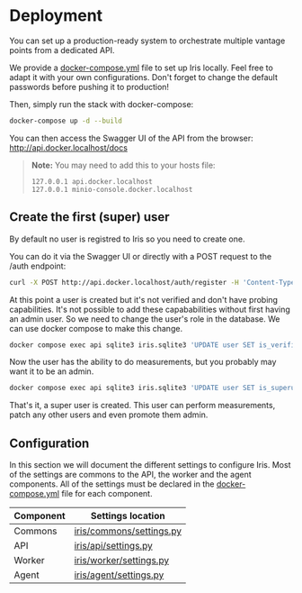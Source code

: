 # Deployment

You can set up a production-ready system to orchestrate multiple vantage points from a dedicated API.

We provide a [docker-compose.yml](docker-compose.yml) file to set up Iris locally. Feel free to adapt it with your own configurations.
Don't forget to change the default passwords before pushing it to production!

Then, simply run the stack with docker-compose:
```bash
docker-compose up -d --build
```

You can then access the Swagger UI of the API from the browser: http://api.docker.localhost/docs

> **Note:** You may need to add this to your hosts file:
>```
>127.0.0.1 api.docker.localhost
>127.0.0.1 minio-console.docker.localhost
>```

## Create the first (super) user

By default no user is registred to Iris so you need to create one.

You can do it via the Swagger UI or directly with a POST request to the /auth endpoint:

```bash
curl -X POST http://api.docker.localhost/auth/register -H 'Content-Type: application/json' -d '{"email":"user@example.com","password":"admin"}'
```

At this point a user is created but it's not verified and don't have probing capabilities.
It's not possible to add these capababilities without first having an admin user.  So we need to change the user's role in the database.
We can use docker compose to make this change.
```bash
docker compose exec api sqlite3 iris.sqlite3 'UPDATE user SET is_verified = true, probing_enabled = true, probing_limit = none WHERE email = "user@example.com"'
```

Now the user has the ability to do measurements, but you probably may want it to be an admin.
```bash
docker compose exec api sqlite3 iris.sqlite3 'UPDATE user SET is_superuser = true WHERE email = "user@example.com"'
```

That's it, a super user is created. This user can perform measurements, patch any other users and even promote them admin.

## Configuration

In this section we will document the different settings to configure Iris.
Most of the settings are commons to the API, the worker and the agent components.
All of the settings must be declared in the [docker-compose.yml](docker-compose.yml) file for each component.


| Component    | Settings location                                |
|--------------|--------------------------------------------------|
| Commons  | [iris/commons/settings.py](iris/commons/settings.py) |
| API      | [iris/api/settings.py](iris/api/settings.py)         |
| Worker   | [iris/worker/settings.py](iris/worker/settings.py)   |
| Agent    | [iris/agent/settings.py](iris/agent/settings.py)     |
